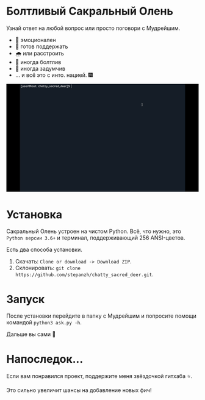 # Болтливый Сакральный Олень
Узнай ответ на любой вопрос или просто поговори с Мудрейшим.

- 🌈 эмоционален
- 🤝 готов поддержать
- 🌧️ или расстроить
- 💬 иногда болтлив
- 💭 иногда задумчив
- ... и всё это с инто. нацией. 🎆

![Ускоренное демо](demo/banner.gif)

# Установка
Сакральный Олень устроен на чистом Python. Всё, что нужно, это `Python версии 3.6+` и терминал, поддерживающий 256 ANSI-цветов.

Есть два способа установки.

1. Cкачать: `Clone or download -> Download ZIP`.
2. Склонировать: `git clone https://github.com/stepanzh/chatty_sacred_deer.git`.

# Запуск
После установки перейдите в папку с Мудрейшим и попросите помощи командой `python3 ask.py -h`.

Дальше вы сами 🙂

# Напоследок...

Если вам понравился проект, поддержите меня звёздочкой гитхаба ⭐.

Это сильно увеличит шансы на добавление новых фич!
